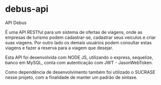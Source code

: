 # debus-api

API Debus


É uma API RESTful para um sistema de ofertas de viagens, onde as empresas de turismo podem cadastrar-se, cadastrar seus veículos e criar suas viagens. Por outro lado os demais usuários 
podem consultar estas viagens e fazer a reserva para a viagem que desejar.


Esta API foi desenvolvida com NODE JS, utilizando o express, sequelize, banco em MySQL, conta com autenticação com JWT - JasonWebToken.


Como dependência de desenvolvimento também foi utilizado o SUCRASE nesse projeto, com a finalidade de manter um padrão de sintaxe.
